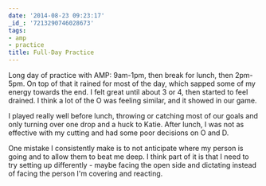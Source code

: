 ```yaml
---
date: '2014-08-23 09:23:17'
_id_: '7213290746028673'
tags:
- amp
- practice
title: Full-Day Practice
---
```


Long day of practice with AMP: 9am-1pm, then break for lunch, then 2pm-5pm. On top of that it rained for most of the day, which sapped some of my energy towards the end. I felt great until about 3 or 4, then started to feel drained. I think a lot of the O was feeling similar, and it showed in our game.

I played really well before lunch, throwing or catching most of our goals and only turning over one drop and a huck to Katie. After lunch, I was not as effective with my cutting and had some poor decisions on O and D.

One mistake I consistently make is to not anticipate where my person is going and to allow them to beat me deep. I think part of it is that I need to try setting up differently - maybe facing the open side and dictating instead of facing the person I'm covering and reacting. 

